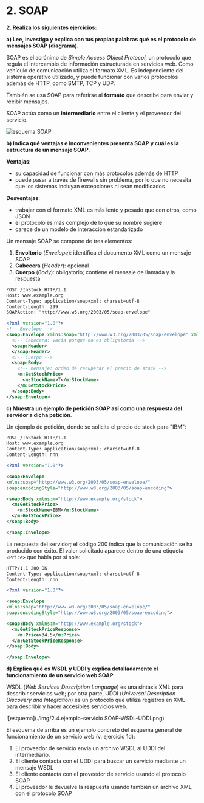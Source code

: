# 2. SOAP

**2. Realiza los siguientes ejercicios:**

**a) Lee, investiga y explica con tus propias palabras qué es el protocolo de mensajes SOAP (diagrama)**.

SOAP es el acrónimo de _Simple Access Object Protocol_, un protocolo que regula el intercambio de información estructurada en servicios web. Como vehículo de comunicación utiliza el formato XML. Es independiente del sistema operativo utilizado, y puede funcionar con varios protocolos además de HTTP, como SMTP, TCP y UDP.

También se usa SOAP para referirse al **formato** que describe para enviar y recibir mensajes.

SOAP actúa como un **intermediario** entre el cliente y el proveedor del servicio.

![esquema SOAP](./img/2.1.soap.png)

**b) Indica qué ventajas e inconvenientes presenta SOAP y cuál es la estructura de un mensaje SOAP**.

**Ventajas**:
- su capacidad de funcionar con más protocolos además de HTTP
- puede pasar a través de firewalls sin problema, por lo que no necesita que los sistemas incluyan excepciones ni sean modificados

**Desventajas**:
- trabajar con el formato XML es más lento y pesado que con otros, como JSON
- el protocolo es más complejo de lo que su nombre sugiere
- carece de un modelo de interacción estandarizado

Un mensaje SOAP se compone de tres elementos:

1. **Envoltorio** (_Envelope_): identifica el documento XML como un mensaje SOAP
2. **Cabecera** (_Header_): opcional
3. **Cuerpo** (_Body_): obligatorio; contiene el mensaje de llamada y la respuesta

```xml
POST /InStock HTTP/1.1
Host: www.example.org
Content-Type: application/soap+xml; charset=utf-8
Content-Length: 299
SOAPAction: "http://www.w3.org/2003/05/soap-envelope"

<?xml version="1.0"?>
<!-- Envelope -->
<soap:Envelope xmlns:soap="http://www.w3.org/2003/05/soap-envelope" xmlns:m="http://www.example.org">
  <!-- Cabecera: vacía porque no es obligatoria -->
  <soap:Header>
  </soap:Header>
  <!-- Cuerpo -->
  <soap:Body>
    <!-- mensaje: orden de recuperar el precio de stock -->
    <m:GetStockPrice>
      <m:StockName>T</m:StockName>
    </m:GetStockPrice>
  </soap:Body>
</soap:Envelope>
```

**c) Muestra un ejemplo de petición SOAP así como una respuesta del servidor a dicha petición**.

Un ejemplo de petición, donde se solicita el precio de stock para "IBM":

```xml
POST /InStock HTTP/1.1
Host: www.example.org
Content-Type: application/soap+xml; charset=utf-8
Content-Length: nnn

<?xml version="1.0"?>

<soap:Envelope
xmlns:soap="http://www.w3.org/2003/05/soap-envelope/"
soap:encodingStyle="http://www.w3.org/2003/05/soap-encoding">

<soap:Body xmlns:m="http://www.example.org/stock">
  <m:GetStockPrice>
    <m:StockName>IBM</m:StockName>
  </m:GetStockPrice>
</soap:Body>

</soap:Envelope>
```

La respuesta del servidor; el código 200 indica que la comunicación se ha producido con éxito. El valor solicitado aparece dentro de una etiqueta `<Price>` que habla por sí sola:

```xml
HTTP/1.1 200 OK
Content-Type: application/soap+xml; charset=utf-8
Content-Length: nnn

<?xml version="1.0"?>

<soap:Envelope
xmlns:soap="http://www.w3.org/2003/05/soap-envelope/"
soap:encodingStyle="http://www.w3.org/2003/05/soap-encoding">

<soap:Body xmlns:m="http://www.example.org/stock">
  <m:GetStockPriceResponse>
    <m:Price>34.5</m:Price>
  </m:GetStockPriceResponse>
</soap:Body>

</soap:Envelope>
```

**d) Explica qué es WSDL y UDDI y explica detalladamente el funcionamiento de un servicio web SOAP**

WSDL (_Web Services Description Language_) es una sintaxis XML para describir servicios web; por otra parte, UDDI (_Universal Description Discovery and Integration_) es un protocolo que utiliza registros en XML para describir y hacer accesibles servicios web.

![esquema](./img/2.4.ejemplo-servicio SOAP-WSDL-UDDI.png)

El esquema de arriba es un ejemplo concreto del esquema general de funcionamiento de un servicio web (v. ejercicio 1d):

1. El proveedor de servicio envía un archivo WSDL al UDDI del intermediario.
2. El cliente contacta con el UDDI para buscar un servicio mediante un mensaje WSDL
3. El cliente contacta con el proveedor de servicio usando el protocolo SOAP
4. El proveedor le devuelve la respuesta usando también un archivo XML con el protocolo SOAP
